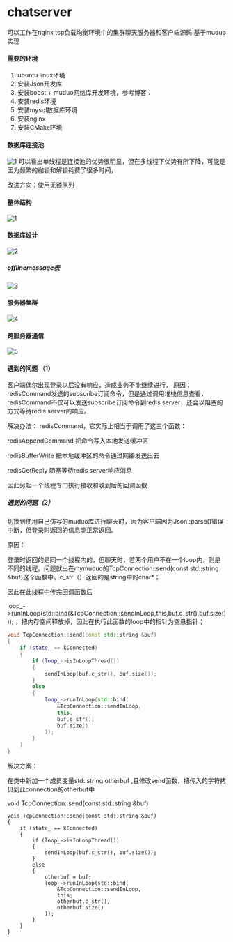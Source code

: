 # chatserver
可以工作在nginx tcp负载均衡环境中的集群聊天服务器和客户端源码  基于muduo实现

#### 需要的环境

1. ubuntu linux环境
2. 安装Json开发库
3. 安装boost + muduo网络库开发环境，参考博客：
4. 安装redis环境
5. 安装mysql数据库环境
6. 安装nginx
7. 安装CMake环境
#### 数据库连接池
![1](https://github.com/donghe0313/chatserver/blob/main/pic/6.png)
可以看出单线程是连接池的优势很明显，但在多线程下优势有所下降，可能是因为频繁的枷锁和解锁耗费了很多时间，

改进方向：使用无锁队列

#### 整体结构
![1](https://github.com/donghe0313/chatserver/blob/main/pic/5.png)
#### 数据库设计
![2](https://github.com/donghe0313/chatserver/blob/main/pic/1.png)
##### offlinemessage表
![3](https://github.com/donghe0313/chatserver/blob/main/pic/2.png)
#### 服务器集群
![4](https://github.com/donghe0313/chatserver/blob/main/pic/3.png)
#### 跨服务器通信
![5](https://github.com/donghe0313/chatserver/blob/main/pic/4.png)

#### 遇到的问题 （1） 
  客户端偶尔出现登录以后没有响应，造成业务不能继续进行，
  原因：
  redisCommand发送的subscribe订阅命令，但是通过调用堆栈信息查看，redisCommand不仅可以发送subscribe订阅命令到redis server，还会以阻塞的方式等待redis server的响应。

  解决办法：
  redisCommand，它实际上相当于调用了这三个函数：

  redisAppendCommand 把命令写入本地发送缓冲区

  redisBufferWrite 把本地缓冲区的命令通过网络发送出去

  redisGetReply 阻塞等待redis server响应消息

  因此另起一个线程专门执行接收和收到后的回调函数
  ##### 遇到的问题（2）

切换到使用自己仿写的muduo库进行聊天时，因为客户端因为Json::parse()错误中断，但登录时返回的信息能正常返回。

原因：

登录时返回的是同一个线程内的，但聊天时，若两个用户不在一个loop内，则是不同的线程。问题就出在mymuduo的TcpConnection::send(const std::string &buf)这个函数中。c_str（）返回的是string中的char*；

因此在此线程中传完回调函数后

 loop_->runInLoop(std::bind(&TcpConnection::sendInLoop,this,buf.c_str(),buf.size())); ，把内存空间释放掉，因此在执行此函数的loop中的指针为空悬指针；

```c++
void TcpConnection::send(const std::string &buf)
{
    if (state_ == kConnected)
    {
        if (loop_->isInLoopThread())
        {
            sendInLoop(buf.c_str(), buf.size());
        }
        else
        {
            loop_->runInLoop(std::bind(
                &TcpConnection::sendInLoop,
                this,
                buf.c_str(),
                buf.size()
            ));
        }
    }
}
```

解决方案：

在类中新加一个成员变量std::string otherbuf ,且修改send函数，把传入的字符拷贝到此connection的otherbuf中

void TcpConnection::send(const std::string &buf)

    void TcpConnection::send(const std::string &buf)
    {
        if (state_ == kConnected)
        {
            if (loop_->isInLoopThread())
            {
                sendInLoop(buf.c_str(), buf.size());
            }
            else
            {
                otherbuf = buf;
                loop_->runInLoop(std::bind(
                    &TcpConnection::sendInLoop,
                    this,
                    otherbuf.c_str(),
                    otherbuf.size()
                ));
            }
        }
    }


